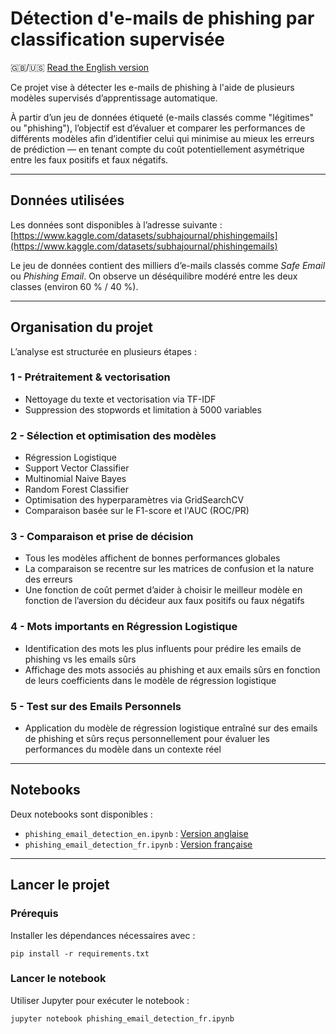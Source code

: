 # Détection d'e-mails de phishing par classification supervisée

🇬🇧/🇺🇸 [Read the English version](README.md)

Ce projet vise à détecter les e-mails de phishing à l'aide de plusieurs modèles supervisés d’apprentissage automatique.

À partir d’un jeu de données étiqueté (e-mails classés comme "légitimes" ou "phishing"), l’objectif est d’évaluer et comparer les performances de différents modèles afin d’identifier celui qui minimise au mieux les erreurs de prédiction — en tenant compte du coût potentiellement asymétrique entre les faux positifs et faux négatifs.

---

## Données utilisées

Les données sont disponibles à l’adresse suivante :  
[https://www.kaggle.com/datasets/subhajournal/phishingemails](https://www.kaggle.com/datasets/subhajournal/phishingemails)

Le jeu de données contient des milliers d’e-mails classés comme *Safe Email* ou *Phishing Email*. On observe un déséquilibre modéré entre les deux classes (environ 60 % / 40 %).

---

## Organisation du projet

L’analyse est structurée en plusieurs étapes :

### 1 - Prétraitement & vectorisation

- Nettoyage du texte et vectorisation via TF-IDF  
- Suppression des stopwords et limitation à 5000 variables  

### 2 - Sélection et optimisation des modèles

- Régression Logistique  
- Support Vector Classifier  
- Multinomial Naive Bayes  
- Random Forest Classifier  
- Optimisation des hyperparamètres via GridSearchCV  
- Comparaison basée sur le F1-score et l'AUC (ROC/PR)

### 3 - Comparaison et prise de décision

- Tous les modèles affichent de bonnes performances globales  
- La comparaison se recentre sur les matrices de confusion et la nature des erreurs  
- Une fonction de coût permet d’aider à choisir le meilleur modèle en fonction de l’aversion du décideur aux faux positifs ou faux négatifs  

### 4 - Mots importants en Régression Logistique

- Identification des mots les plus influents pour prédire les emails de phishing vs les emails sûrs
- Affichage des mots associés au phishing et aux emails sûrs en fonction de leurs coefficients dans le modèle de régression logistique

### 5 - Test sur des Emails Personnels

- Application du modèle de régression logistique entraîné sur des emails de phishing et sûrs reçus personnellement pour évaluer les performances du modèle dans un contexte réel

---

## Notebooks

Deux notebooks sont disponibles :

* `phishing_email_detection_en.ipynb` : [Version anglaise](phishing_email_detection_en.ipynb)  
* `phishing_email_detection_fr.ipynb` : [Version française](phishing_email_detection_fr.ipynb)  

---

## Lancer le projet

### Prérequis

Installer les dépendances nécessaires avec :

```pip install -r requirements.txt```

### Lancer le notebook

Utiliser Jupyter pour exécuter le notebook :

```jupyter notebook phishing_email_detection_fr.ipynb```
